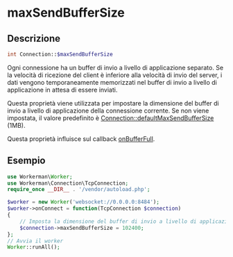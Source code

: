 # maxSendBufferSize
## Descrizione
```php
int Connection::$maxSendBufferSize
```

Ogni connessione ha un buffer di invio a livello di applicazione separato. Se la velocità di ricezione del client è inferiore alla velocità di invio del server, i dati vengono temporaneamente memorizzati nel buffer di invio a livello di applicazione in attesa di essere inviati.

Questa proprietà viene utilizzata per impostare la dimensione del buffer di invio a livello di applicazione della connessione corrente. Se non viene impostata, il valore predefinito è [Connection::defaultMaxSendBufferSize](default-max-send-buffer-size.md) (1MB).

Questa proprietà influisce sul callback [onBufferFull](../worker/on-buffer-full.md).

## Esempio

```php
use Workerman\Worker;
use Workerman\Connection\TcpConnection;
require_once __DIR__ . '/vendor/autoload.php';

$worker = new Worker('websocket://0.0.0.0:8484');
$worker->onConnect = function(TcpConnection $connection)
{
    // Imposta la dimensione del buffer di invio a livello di applicazione della connessione corrente a 102400 byte
    $connection->maxSendBufferSize = 102400;
};
// Avvia il worker
Worker::runAll();
```
